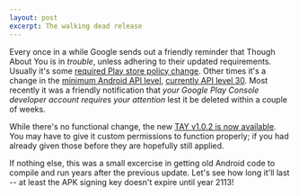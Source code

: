 ```yaml
---
layout: post
excerpt: The walking dead release
---
```


Every once in a while Google sends out a friendly reminder that Though About You is in _trouble_, unless adhering to their updated requirements. Usually it's some [required Play store policy change](https://support.google.com/googleplay/android-developer/answer/9934569). Other times it's a change in the [minimum Android API level](https://support.google.com/googleplay/android-developer/answer/9859152#targetsdk), [currently API level 30](https://developer.android.com/distribute/best-practices/develop/target-sdk#pre11). Most recently it was a friendly notification that _your Google Play Console developer account requires your attention_ lest it be deleted within a couple of weeks.

While there's no functional change, the new [TAY v1.0.2 is now available](https://play.google.com/store/apps/details?id=net.thoughtaboutyou.app.android). You may have to give it custom permissions to function properly; if you had already given those before they are hopefully still applied.

If nothing else, this was a small excercise in getting old Android code to compile and run years after the previous update. Let's see how long it'll last -- at least the APK signing key doesn't expire until year 2113!
